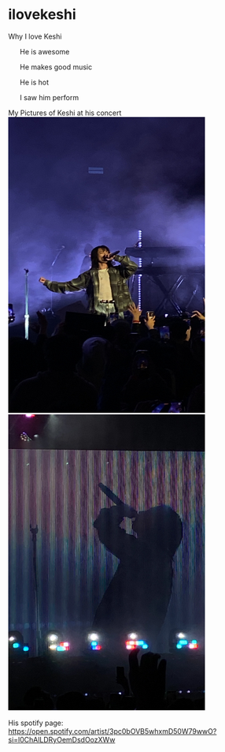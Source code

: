 # ilovekeshi

<body>
  <heading> Why I love Keshi </heading>
  <list>
    <ul> He is awesome</ul>
    <ul> He makes good music</ul>
    <ul> He is hot</ul>
    <ul> I saw him perform</ul>
  </list>

  <heading> My Pictures of Keshi at his concert </heading>
    <br>
    <img src="https://github.com/elijahbau/ilovekeshi/blob/main/keshi%201.jpg" width="400" height="600" />
    <img src="https://github.com/elijahbau/ilovekeshi/blob/main/keshi%202.jpg" width="400" height="600" />

  His spotify page: https://open.spotify.com/artist/3pc0bOVB5whxmD50W79wwO?si=l0ChAlLDRyOemDsdOozXWw
  </body>

